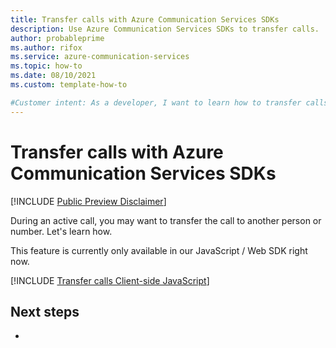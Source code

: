 ```yaml
---
title: Transfer calls with Azure Communication Services SDKs
description: Use Azure Communication Services SDKs to transfer calls.
author: probableprime
ms.author: rifox
ms.service: azure-communication-services
ms.topic: how-to 
ms.date: 08/10/2021
ms.custom: template-how-to

#Customer intent: As a developer, I want to learn how to transfer calls so that users have the option to transfer calls.
---
```


# Transfer calls with Azure Communication Services SDKs

[!INCLUDE [Public Preview Disclaimer](../../includes/public-preview-include-document.md)]

During an active call, you may want to transfer the call to another person or number. Let's learn how. 

This feature is currently only available in our JavaScript / Web SDK right now. 

[!INCLUDE [Transfer calls Client-side JavaScript](./includes/transfer-calls/transfer-calls-web.md)]


## Next steps
<!-- Add a context sentence for the following links -->
- 